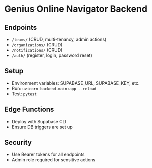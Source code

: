 # Genius Online Navigator Backend

## Endpoints
- `/teams/` (CRUD, multi-tenancy, admin actions)
- `/organizations/` (CRUD)
- `/notifications/` (CRUD)
- `/auth/` (register, login, password reset)

## Setup
- Environment variables: SUPABASE_URL, SUPABASE_KEY, etc.
- Run: `uvicorn backend.main:app --reload`
- Test: `pytest`

## Edge Functions
- Deploy with Supabase CLI
- Ensure DB triggers are set up

## Security
- Use Bearer tokens for all endpoints
- Admin role required for sensitive actions
